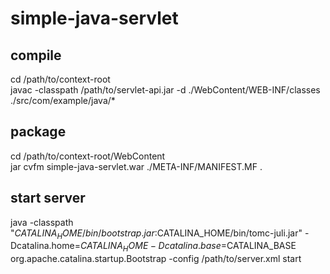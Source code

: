 # simple-java-servlet
## compile
cd /path/to/context-root  
javac -classpath /path/to/servlet-api.jar -d ./WebContent/WEB-INF/classes ./src/com/example/java/*
## package
cd /path/to/context-root/WebContent  
jar cvfm simple-java-servlet.war ./META-INF/MANIFEST.MF .
## start server
java -classpath "$CATALINA_HOME/bin/bootstrap.jar:$CATALINA_HOME/bin/tomc-juli.jar" -Dcatalina.home=$CATALINA_HOME -Dcatalina.base=$CATALINA_BASE org.apache.catalina.startup.Bootstrap -config /path/to/server.xml start
